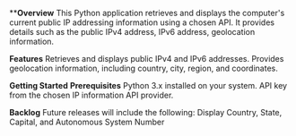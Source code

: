 ****Overview**
This Python application retrieves and displays the computer's current public IP addressing information using a chosen API. It provides details such as the public IPv4 address, IPv6 address, geolocation information.

**Features**
Retrieves and displays public IPv4 and IPv6 addresses. Provides geolocation information, including country, city, region, and coordinates.

**Getting Started**
**Prerequisites**
Python 3.x installed on your system. API key from the chosen IP information API provider.

**Backlog**
Future releases will include the following: Display Country, State, Capital, and Autonomous System Number
